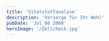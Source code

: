 ```yaml
---
title: 'Vitalstoffanalyse'
description: 'Vorsorge für Ihr Wohl'
pubDate: 'Jul 08 2000'
heroImage: '/Zellcheck.jpg'
---
```

